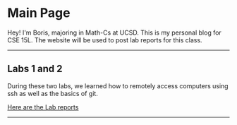 # Main Page

Hey! I'm Boris, majoring in Math-Cs at UCSD. This is my personal blog for CSE 15L. The website will be used to post lab reports for this class.

---

## Labs 1 and 2

During these two labs, we learned how to remotely access computers using ssh as well as the basics of git.

[Here are the Lab reports](lab-1.md)

---
